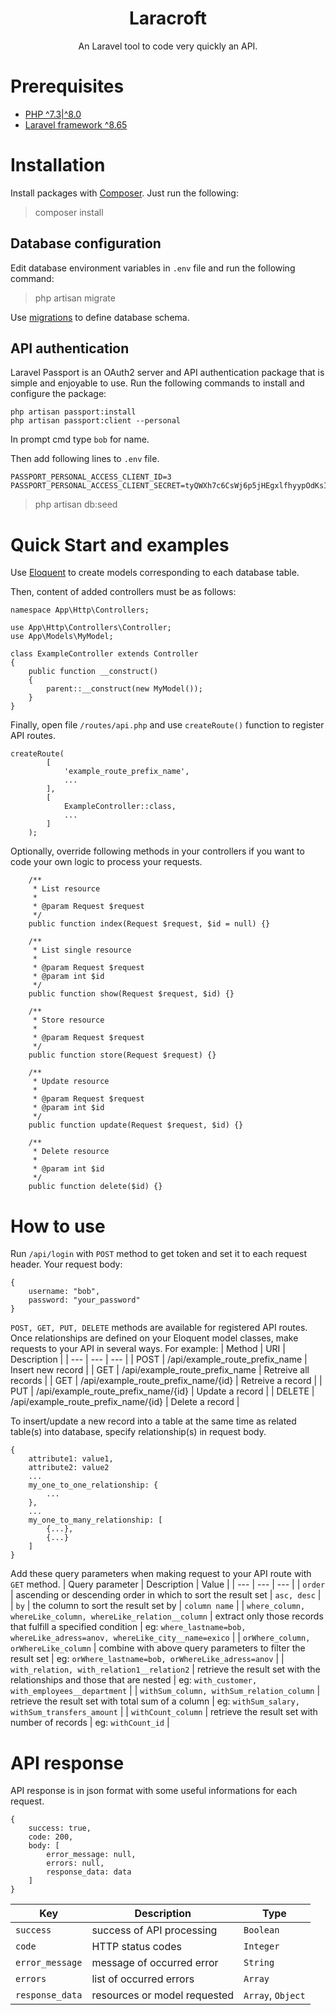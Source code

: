 <h1 align="center">
Laracroft
</h1>
<div align="center">

An Laravel tool to code very quickly an API.
</div>

# Prerequisites

* [PHP ^7.3|^8.0](https://www.php.net/downloads.php)
* [Laravel framework ^8.65](https://laravel.com/docs/8.x)

# Installation

Install packages with [Composer](https://getcomposer.org/).
Just run the following:
> composer install

## Database configuration

Edit database environment variables in `.env` file and run the following command:
> php artisan migrate

Use [migrations](https://laravel.com/docs/8.x/migrations) to define database schema.

## API authentication

Laravel Passport is an OAuth2 server and API authentication package that is simple and enjoyable to use. Run the following commands to install and configure the package:
```
php artisan passport:install
php artisan passport:client --personal
```
In prompt cmd type `bob` for name.

Then add following lines to `.env` file.
```
PASSPORT_PERSONAL_ACCESS_CLIENT_ID=3
PASSPORT_PERSONAL_ACCESS_CLIENT_SECRET=tyQWXh7c6CsWj6p5jHEgxlfhyypOdKsIQIieicBh
```

> php artisan db:seed

# Quick Start and examples

Use [Eloquent](https://laravel.com/docs/8.x/eloquent) to create models corresponding to each database table.

Then, content of added controllers must be as follows:
```
namespace App\Http\Controllers;

use App\Http\Controllers\Controller;
use App\Models\MyModel;

class ExampleController extends Controller
{
    public function __construct()
    {
        parent::__construct(new MyModel());
    }
}
```

Finally, open file `/routes/api.php` and use `createRoute()` function to register API routes.
```
createRoute(
        [
            'example_route_prefix_name',
            ...
        ],
        [
            ExampleController::class,
            ...
        ]
    );
```

Optionally, override following methods in your controllers if you want to code your own logic to process your requests.

```
    /**
     * List resource
     * 
     * @param Request $request
     */
    public function index(Request $request, $id = null) {}

    /**
     * List single resource
     * 
     * @param Request $request
     * @param int $id
     */
    public function show(Request $request, $id) {}

    /**
     * Store resource
     * 
     * @param Request $request
     */
    public function store(Request $request) {}

    /**
     * Update resource
     *  
     * @param Request $request
     * @param int $id
     */
    public function update(Request $request, $id) {}

    /**
     * Delete resource
     * 
     * @param int $id
     */
    public function delete($id) {}
```

# How to use

Run `/api/login` with `POST` method to get token and set it to each request header. Your request body:
```
{
    username: "bob",
    password: "your_password"
}
```

`POST, GET, PUT, DELETE` methods are available for registered API routes. Once relationships are defined on your Eloquent model classes, make requests to your API in several ways. For example:
| Method | URI | Description |
| --- | --- | --- |
| POST | /api/example_route_prefix_name | Insert new record |
| GET | /api/example_route_prefix_name | Retreive all records |
| GET | /api/example_route_prefix_name/{id} | Retreive a record |
| PUT | /api/example_route_prefix_name/{id} | Update a record |
| DELETE | /api/example_route_prefix_name/{id} | Delete a record |

To insert/update a new record into a table at the same time as related table(s) into database, specify relationship(s) in request body.
```
{
    attribute1: value1,
    attribute2: value2
    ...
    my_one_to_one_relationship: {
        ...
    },
    ...
    my_one_to_many_relationship: [
        {...},
        {...}
    ]
}
```

Add these query parameters when making request to your API route with `GET` method.
| Query parameter | Description | Value |
| --- | --- | --- |
| `order` | ascending or descending order in which to sort the result set | `asc, desc` |
| `by` | the column to sort the result set by | `column name` |
| `where_column, whereLike_column, whereLike_relation__column` | extract only those records that fulfill a specified condition | eg: `where_lastname=bob, whereLike_adress=anov, whereLike_city__name=exico` |
| `orWhere_column, orWhereLike_column` | combine with above query parameters to filter the result set | eg: `orWhere_lastname=bob, orWhereLike_adress=anov` |
| `with_relation, with_relation1__relation2` | retrieve the result set with the relationships and those that are nested | eg: `with_customer, with_employees__department` |
| `withSum_column, withSum_relation_column` | retrieve the result set with total sum of a column | eg: `withSum_salary, withSum_transfers_amount` |
| `withCount_column` | retrieve the result set with number of records | eg: `withCount_id` |

# API response

API response is in json format with some useful informations for each request.
```
{
    success: true,
    code: 200,
    body: [
        error_message: null,
        errors: null,
        response_data: data
    ]
}
```

| Key | Description | Type |
| --- | --- | --- |
| `success` | success of API processing | `Boolean` |
| `code` | HTTP status codes | `Integer` |
| `error_message` | message of occurred error | `String` |
| `errors` | list of occurred errors | `Array` |
| `response_data` | resources or model requested | `Array`, `Object` |
